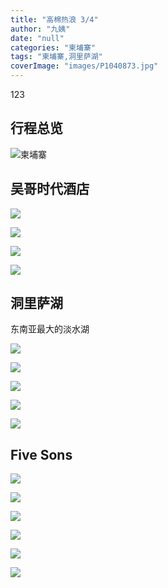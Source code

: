 ```yaml
---
title: "高棉热浪 3/4"
author: "九姨"
date: "null"
categories: "柬埔寨"
tags: "柬埔寨,洞里萨湖"
coverImage: "images/P1040873.jpg"
---
```


123

## 行程总览

![柬埔寨](images/cambodia.jpg)

## 吴哥时代酒店

![](images/20190506_193640.jpg)

![](images/20190507_115606.jpg)

![](images/20190507_115610.jpg)

![](images/20190507_115613.jpg)

## 洞里萨湖

东南亚最大的淡水湖

![](images/20190506_174726.jpg) 

![](images/20190506_172725.jpg)

![](images/20190506_171312.jpg) 

![](images/P1040873.jpg)

![](images/P1050035_meitu_1.jpg)

## Five Sons

![](images/20190507_183949.jpg)

![](images/20190507_184125.jpg)

![](images/20190507_184134.jpg)

![](images/20190506_202953.jpg)

![](images/20190507_210351.jpg)

![](images/20190507_200158.png)